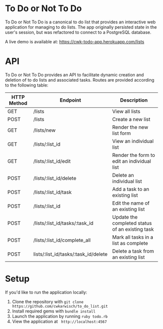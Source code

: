 # To Do or Not To Do

To Do or Not To Do is a canonical to do list that provides an interactive web application for managing to do lists. The app originally persisted state in the user's session, but was refactored to connect to a PostgreSQL database.

A live demo is available at: https://cwk-todo-app.herokuapp.com/lists

# API

To Do or Not To Do provides an API to facilitate dynamic creation and deletion of to do lists and associated tasks. Routes are provided according to the following table:

| HTTP Method | Endpoint    | Description   |
| ----------- | ----------- | ------------- |
| GET         | /lists       | View all lists |
| POST         | /lists       | Create a new list |
| GET         | /lists/new       | Render the new list form |
| GET         | /lists/:list_id       | View an individual list |
| GET         | /lists/:list_id/edit       | Render the form to edit an individual list |
| POST         | /lists/:list_id/delete       | Delete an individual list |
| POST         | /lists/:list_id/task       | Add a task to an existing list |
| POST         | /lists/:list_id       | Edit the name of an existing list |
| POST         | /lists/:list_id/tasks/:task_id       | Update the completed status of an existing task |
| POST         | /lists/:list_id/complete_all       | Mark all tasks in a list as complete |
| POST         | lists/:list_id/tasks/:task_id/delete       | Delete a task from an existing list |


# Setup

If you'd like to run the application locally:

1. Clone the repository with `git clone https://github.com/cwkarwisch/to_do_list.git`
1. Install required gems with `bundle install`
1. Launch the application by running `ruby todo.rb`
1. View the application at ` http://localhost:4567`
